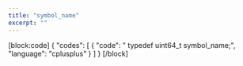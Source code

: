 ```yaml
---
title: "symbol_name"
excerpt: ""
---
```

[block:code]
{
  "codes": [
    {
      "code": "  typedef uint64_t symbol_name;",
      "language": "cplusplus"
    }
  ]
}
[/block]